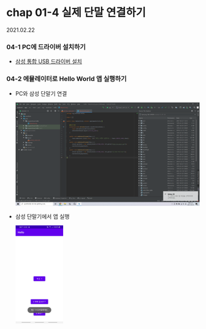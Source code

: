 # chap 01-4 실제 단말 연결하기

2021.02.22



### 04-1 PC에 드라이버 설치하기

* [삼성 통합 USB 드라이버 설치](https://www.samsungsvc.co.kr/online/downLoadMain.do?isDownload=S)



### 04-2 에뮬레이터로 Hello World 앱 실행하기

- PC와 삼성 단말기 연결

  ![chap01-4/image01](https://github.com/hyunmin0317/AndroidProgramming/blob/master/chap01/section4/image01.png?raw=true)

- 삼성 단말기에서 앱 실행

  <img src="https://github.com/hyunmin0317/AndroidProgramming/blob/master/chap01/section4/image02.jpg?raw=true" alt="chap01-4/image02" style="zoom:25%;" />